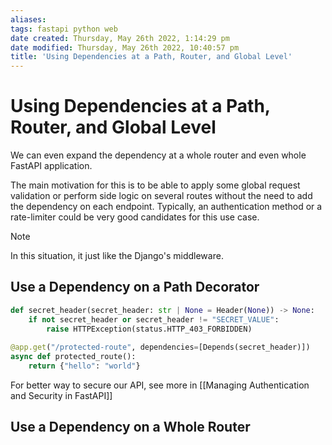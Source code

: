 ```yaml
---
aliases: 
tags: fastapi python web 
date created: Thursday, May 26th 2022, 1:14:29 pm
date modified: Thursday, May 26th 2022, 10:40:57 pm
title: 'Using Dependencies at a Path, Router, and Global Level'
---
```


# Using Dependencies at a Path, Router, and Global Level

We can even expand the dependency at a whole router and even whole FastAPI application.

The main motivation for this is to be able to apply some global request validation or perform side logic on several routes without the need to add the dependency on each endpoint. Typically, an authentication method or a rate-limiter could be very good candidates for this use case.

> [!Note]
> In this situation, it just like the Django's middleware.

## Use a Dependency on a Path Decorator

```python
def secret_header(secret_header: str | None = Header(None)) -> None:
    if not secret_header or secret_header != "SECRET_VALUE":
        raise HTTPException(status.HTTP_403_FORBIDDEN)
    
@app.get("/protected-route", dependencies=[Depends(secret_header)])
async def protected_route():
    return {"hello": "world"}
```

For better way to secure our API, see more in [[Managing Authentication and Security in FastAPI]]

## Use a Dependency on a Whole Router

